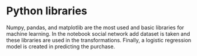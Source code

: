 # Python libraries
Numpy, pandas, and matplotlib are the most used and basic libraries for machine learning. In the notebook social network add dataset is taken and these libraries are used in the transformations. Finally, a logistic regression model is created in predicting the purchase.
